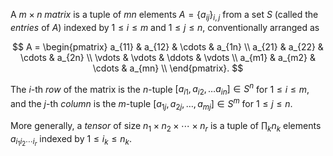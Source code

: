 A $m\times n$ *matrix* is a tuple of $mn$ elements $A=\{a_{ij}\}_{i,j}$ from a set $S$ (called the *entries* of $A$) indexed by $1 \leq i \leq m$ and $1 \leq j \leq n$, conventionally arranged as

$$
A = \begin{pmatrix} 
    a_{11} & a_{12} & \cdots & a_{1n} \\
    a_{21} & a_{22} & \cdots & a_{2n} \\
    \vdots & \vdots & \ddots & \vdots \\
    a_{m1} & a_{m2} & \cdots & a_{mn} \\
\end{pmatrix}.
$$

The $i$-th *row* of the matrix is the $n$-tuple $[a_{i1}, a_{i2}, \ldots a_{in}] \in S^n$ for $1 \leq i \leq m$, and the $j$-th *column* is the $m$-tuple $[a_{1j}, a_{2j}, \ldots, a_{mj}] \in S^m$ for $1 \leq j \leq n$.

More generally, a *tensor* of size $n_1 \times n_2 \times \cdots \times n_r$ is a tuple of $\prod_k n_k$ elements $a_{i_1 i_2 \cdots i_r}$ indexed by $1 \leq i_k \leq n_k$.
